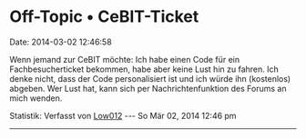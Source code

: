 Off-Topic • CeBIT-Ticket
========================

Date: 2014-03-02 12:46:58

Wenn jemand zur CeBIT möchte: Ich habe einen Code für ein
Fachbesucherticket bekommen, habe aber keine Lust hin zu fahren. Ich
denke nicht, dass der Code personalisiert ist und ich würde ihn
(kostenlos) abgeben. Wer Lust hat, kann sich per Nachrichtenfunktion des
Forums an mich wenden.

Statistik: Verfasst von
[Low012](http://forum.yacy-websuche.de/memberlist.php?mode=viewprofile&u=62)
--- So Mär 02, 2014 12:46 pm

------------------------------------------------------------------------
